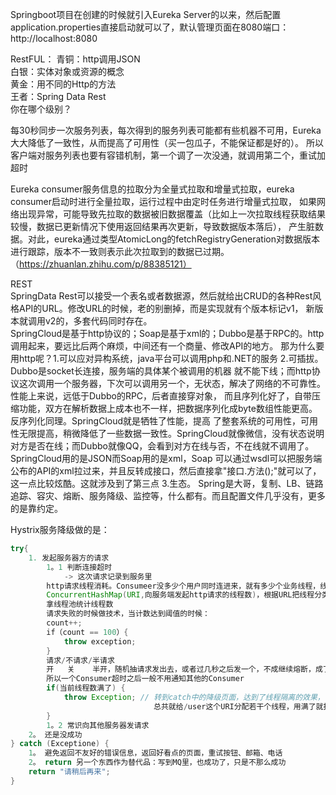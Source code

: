Springboot项目在创建的时候就引入Eureka Server的以来，然后配置application.properties直接启动就可以了，默认管理页面在8080端口：
http://localhost:8080  

RestFUL：
青铜：http调用JSON  
白银：实体对象或资源的概念  
黄金：用不同的Http的方法  
王者：Spring Data Rest  
你在哪个级别？  

每30秒同步一次服务列表，每次得到的服务列表可能都有些机器不可用，Eureka大大降低了一致性，从而提高了可用性（买一包瓜子，不能保证都是好的）。
所以客户端对服务列表也要有容错机制，第一个调了一次没通，就调用第二个，重试加超时  

Eureka consumer服务信息的拉取分为全量式拉取和增量式拉取，eureka consumer启动时进行全量拉取，运行过程中由定时任务进行增量式拉取，
如果网络出现异常，可能导致先拉取的数据被旧数据覆盖（比如上一次拉取线程获取结果较慢，数据已更新情况下使用返回结果再次更新，导致数据版本落后），
产生脏数据。对此，eureka通过类型AtomicLong的fetchRegistryGeneration对数据版本进行跟踪，版本不一致则表示此次拉取到的数据已过期。
（https://zhuanlan.zhihu.com/p/88385121）

REST  
SpringData Rest可以接受一个表名或者数据源，然后就给出CRUD的各种Rest风格API的URL。修改URL的时候，老的别删掉，而是实现就有个版本标记v1，
新版本就调用v2的，多套代码同时存在。  
SpringCloud是基于http协议的；Soap是基于xml的；Dubbo是基于RPC的。http调用起来，要远比后两个麻烦，中间还有一个商量、修改API的地方。
那为什么要用http呢？1.可以应对异构系统，java平台可以调用php和.NET的服务 2.可插拔。Dubbo是socket长连接，服务端的具体某个被调用的机器
就不能下线；而http协议这次调用一个服务器，下次可以调用另一个，无状态，解决了网络的不可靠性。性能上来说，远低于Dubbo的RPC，后者直接穿对象，
而且序列化好了，自带压缩功能，双方在解析数据上成本也不一样，把数据序列化成byte数组性能更高。反序列化同理。SpringCloud就是牺牲了性能，提高
了整套系统的可用性，可用性无限提高，稍微降低了一些数据一致性。SpringCloud就像微信，没有状态说明对方是否在线；而Dubbo就像QQ，会看到对方在线与否，不在线就不调用了。SpringCloud用的是JSON而Soap用的是xml，Soap
可以通过wsdl可以把服务端公布的API的xml拉过来，并且反转成接口，然后直接拿"接口.方法();"就可以了，这一点比较炫酷。这就涉及到了第三点 3.生态。
Spring是大哥，复制、LB、链路追踪、容灾、熔断、服务降级、监控等，什么都有。而且配置文件几乎没有，更多的是靠约定。  

Hystrix服务降级做的是：
```java
try{
    1. 发起服务器方的请求
        1。1 判断连接超时
            -> 这次请求记录到服务里
        http请求线程消耗。Consumeer没多少个用户同时连进来，就有多少个业务线程，线程隔离
        ConcurrentHashMap(URI,向服务端发起http请求的线程数)，根据URL把线程分类
        拿线程池统计线程数
        请求失败的时候做技术，当计数达到阈值的时候：
        count++;
        if（count == 100）{
            throw exception;
        }   
        请求/不请求/半请求
        开   关    半开，随机抽请求发出去，或者过几秒之后发一个，不成继续熔断，成了就重置count就可以了。出现熔断一般都是网络问题，
        所以一个Consumer超时之后一般不用通知其他的Consumer
        if(当前线程数满了) {
            throw Exception; // 转到catch中的降级页面，达到了线程隔离的效果，不因为一个/user的请求总是失败而影响到/order请求
                                总共就给/user这个URI分配若干个线程，用满了就报错
        }   
        1。2 常识向其他服务器发请求
    2。 还是没成功
} catch (Exceptione) {
    1。 避免返回不友好的错误信息，返回好看点的页面，重试按钮、邮箱、电话
    2。 return 另一个东西作为替代品：写到MQ里，也成功了，只是不那么成功
    return "请稍后再来";
}
```
